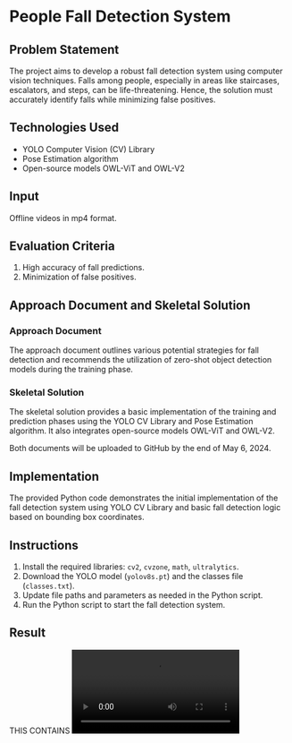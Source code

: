 # People Fall Detection System

## Problem Statement

The project aims to develop a robust fall detection system using computer vision techniques. Falls among people, especially in areas like staircases, escalators, and steps, can be life-threatening. Hence, the solution must accurately identify falls while minimizing false positives.

## Technologies Used

- YOLO Computer Vision (CV) Library
- Pose Estimation algorithm
- Open-source models OWL-ViT and OWL-V2

## Input

Offline videos in mp4 format.

## Evaluation Criteria

1. High accuracy of fall predictions.
2. Minimization of false positives.

## Approach Document and Skeletal Solution

### Approach Document

The approach document outlines various potential strategies for fall detection and recommends the utilization of zero-shot object detection models during the training phase.

### Skeletal Solution

The skeletal solution provides a basic implementation of the training and prediction phases using the YOLO CV Library and Pose Estimation algorithm. It also integrates open-source models OWL-ViT and OWL-V2.

Both documents will be uploaded to GitHub by the end of May 6, 2024.

## Implementation

The provided Python code demonstrates the initial implementation of the fall detection system using YOLO CV Library and basic fall detection logic based on bounding box coordinates.

## Instructions

1. Install the required libraries: `cv2`, `cvzone`, `math`, `ultralytics`.
2. Download the YOLO model (`yolov8s.pt`) and the classes file (`classes.txt`).
3. Update file paths and parameters as needed in the Python script.
4. Run the Python script to start the fall detection system.

## Result
THIS CONTAINS 
![Demo Video](https://github.com/varshasenthil2003/Yavar/blob/main/result.mp4)

